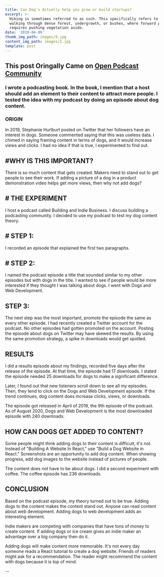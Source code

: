 ```yaml
---
title: Can Dog's Actually help you grow or build startups?
excerpt: >-
  Hiking is sometimes referred to as such. This specifically refers to difficult
  walking through dense forest, undergrowth, or bushes, where forward progress
  requires pushing vegetation aside.
date: '2019-04-09'
thumb_img_path: images/9.jpg
content_img_path: images/1.jpg
template: post
---
```

## This post Oringally Came on [Open Podcast Community](https://openpodcast.xyz)

 ### I wrote a podcasting book. In the book, I mention that a host should add an element to their content to attract more people. I tested the idea with my podcast by doing an episode about dog content.

 ### ORIGIN
In 2019, Stephanie Hurlburt posted on Twitter that her followers have an interest in dogs. Someone commented saying that this was useless data. I chimed in saying framing content in terms of dogs, and it would increase views and clicks. I had no idea if that is true, I experimented to find out.

## #WHY IS THIS IMPORTANT?
There is so much content that gets created. Makers need to stand out to get people to see their work. If adding a picture of a dog in a product demonstration video helps get more views, then why not add dogs?
 
 ## # THE EXPERIMENT
I host a podcast called Building and Indie Business. I discuss building a podcasting community. I decided to use my podcast to test my dog content theory.
 
## # STEP 1:
I recorded an episode that explained the first two paragraphs.

## # STEP 2:
I named the podcast episode a title that sounded similar to my other episodes but with dogs in the title. I wanted to see if people would be more interested if they thought I was talking about dogs. I went with Dogs and Web Development.

## STEP 3:
The next step was the most important, promote the episode the same as every other episode. I had recently created a Twitter account for the podcast. No other episodes had gotten promoted on the account. Posting the episode about dogs on Twitter may have skewed the results. By using the same promotion strategy, a spike in downloads would get spotted.

##  RESULTS
I did a results episode about my findings, recorded five days after the release of the episode. At that time, the episode had 17 downloads. I stated the episode needed 25 downloads for dogs to make a significant difference.

Later, I found out that new listeners scroll down to see all my episodes. Then, they tend to click on the Dogs and Web Development episode. If the trend continues, dog content does increase clicks, views, or downloads.

The episode got released in April of 2019, the 9th episode of the podcast. As of August 2020, Dogs and Web Development is the most downloaded episode with 240 downloads.

##  HOW CAN DOGS GET ADDED TO CONTENT?
Some people might think adding dogs to their content is difficult, it's not. Instead of "Building A Website In React," use "Build a Dog Website in React." Screenshots are an opportunity to add dog content. When showing progress, add dog images to the website instead of pictures of people.

The content does not have to be about dogs. I did a second experiment with coffee. The coffee episode has 236 downloads.

##  CONCLUSION
Based on the podcast episode, my theory turned out to be true. Adding dogs to the content makes the content stand out. Anyone can read content about web development. Adding dogs to web development adds an interesting element.

Indie makers are competing with companies that have tons of money to create content. If adding dogs or ice cream gives an indie maker an advantage over a big company then do it.

Adding dogs will make content more memorable. It's not every day someone reads a React tutorial to create a dog website. Friends of readers might ask for a recommendation. The reader might recommend the content with dogs because it is top of mind.

--



